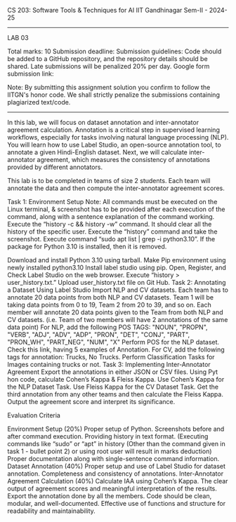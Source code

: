 CS 203: Software Tools & Techniques for AI
IIT Gandhinagar
Sem-II - 2024-25

________________________________________________________________

LAB 03

Total marks: 10
Submission deadline: 
Submission guidelines:
Code should be added to a GitHub repository, and the repository details should be shared.
Late submissions will be penalized 20% per day.
Google form submission link:

Note: By submitting this assignment solution you confirm to follow the IITGN's honor code. We shall strictly penalize the submissions containing plagiarized text/code.
________________________________________________________________

In this lab, we will focus on dataset annotation and inter-annotator agreement calculation. Annotation is a critical step in supervised learning workflows, especially for tasks involving natural language processing (NLP). You will learn how to use Label Studio, an open-source annotation tool, to annotate a given Hindi-English dataset. Next, we will calculate inter-annotator agreement, which measures the consistency of annotations provided by different annotators.

This lab is to be completed in teams of size 2 students. Each team will annotate the data and then compute the inter-annotator agreement scores.

Task 1: Environment Setup
Note: All commands must be executed on the Linux terminal, & screenshot has to be provided after each execution of the command, along with a sentence explanation of the command working.
Execute the “history -c && history -w” command. It should clear all the history of the specific user.
Execute the “history” command and take the screenshot.
Execute command “sudo apt list | grep -i python3.10”. If the package for Python 3.10 is installed, then it is removed. 

Download and install Python 3.10 using tarball.
Make Pip environment using newly installed python3.10
Install label studio using pip.
Open, Register, and Check Label Studio on the web browser.
Execute “history > user_history.txt.” Upload user_history.txt file on Git Hub.
Task 2: Annotating a Dataset Using Label Studio
Import NLP and CV datasets. 
Each team has to annotate 20 data points from both NLP and CV datasets. Team 1 will be taking data points from 0 to 19, Team 2 from 20 to 39, and so on.
Each member will annotate 20 data points given to the Team from both NLP and CV datasets. (i.e. Team of two members will have 2 annotations of the same data point)
For NLP, add the following POS TAGS:  "NOUN", "PROPN", "VERB", "ADJ", "ADV", "ADP", "PRON", "DET", "CONJ", "PART", "PRON_WH", "PART_NEG", "NUM", "X"
Perform POS for the NLP dataset. Check this link, having 5 examples of 
Annotation.
For CV, add the following tags for annotation: Trucks, No Trucks.
Perform Classification Tasks for Images containing trucks or not.
Task 3: Implementing Inter-Annotator Agreement
Export the annotations in either JSON or CSV files.
Using Pyt hon code, calculate Cohen’s Kappa & Fleiss Kappa.
Use Cohen’s Kappa for the NLP Dataset Task.
Use Fleiss Kappa for the CV Dataset Task. Get the third annotation from any other teams and then calculate the Fleiss Kappa.
Output the agreement score and interpret its significance.


Evaluation Criteria

Environment Setup  (20%)
Proper setup of Python.
Screenshots before and after command execution.
Providing history in text format. (Executing commands like “sudo” or “apt” in history (Other than the command given in task 1 - bullet point 2) or using root user will result in marks deduction)
Proper documentation along with single-sentence command information.
Dataset Annotation (40%)
Proper setup and use of Label Studio for dataset annotation.
Completeness and consistency of annotations.
Inter-Annotator Agreement Calculation (40%)
Calculate IAA using Cohen’s Kappa.
The clear output of agreement scores and meaningful interpretation of the results. Export the annotation done by all the members.
Code should be clean, modular, and well-documented.
Effective use of functions and structure for readability and maintainability.
